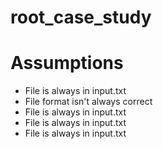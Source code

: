 # root_case_study


# Assumptions
 - File is always in input.txt
 - File format isn't always correct
 - File is always in input.txt
 - File is always in input.txt
 - File is always in input.txt
